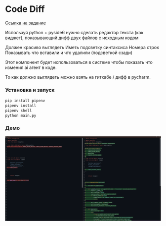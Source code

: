 # Code Diff

[Ссылка на задание](https://docs.google.com/document/d/1Fr2Ve8ibDzvP5u0Tn2T9_VpQ2JfPO3qhFry1qGiffl8)

Используя python + pyside6 нужно сделать редактор текста (как виджет), показывающий дифф двух файлов с исходным кодом 

Должен красиво выглядеть
Иметь подсветку синтаксиса
Номера строк
Показывать что вставили и что удалили (подсветкой сзади)

Этот компонент будет использоваться в системе чтобы показать что изменил ai агент в коде.

То как должно выглядеть можно взять на гитхабе / дифф в pycharm. 

### Установка и запуск
```
pip install pipenv
pipenv install
pipenv shell
python main.py
```

### Демо
![demo.png](demo.png)
